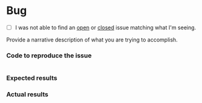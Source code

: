 # Bug
 - [ ] I was not able to find an [open](https://github.com/finalgene/docker-hub-phing/issues?q=is%3Aopen) or [closed](https://github.com/finalgene/docker-hub-phing/issues?q=is%3Aclosed) issue matching what I'm seeing.

Provide a narrative description of what you are trying to accomplish.

### Code to reproduce the issue

<!-- Please provide the minimum code necessary to recreate the issue -->

```php
```

### Expected results

<!-- What do you think should have happened? -->

### Actual results

<!-- What did you actually observe? -->
